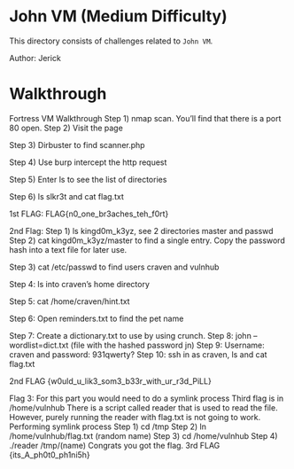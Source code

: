 # John VM (Medium Difficulty)

This directory consists of challenges related to `John VM`.

Author: Jerick

# Walkthrough

Fortress VM Walkthrough
Step 1) nmap scan. You’ll find that there is a port 80 open. 
Step 2) Visit the page 
 
Step 3) Dirbuster to find scanner.php
 
Step 4) Use burp intercept the http request
 
Step 5) Enter ls to see the list of directories 
 
Step 6) ls slkr3t and cat flag.txt  
 
1st FLAG:
FLAG{n0_one_br3aches_teh_f0rt}

2nd Flag:
Step 1) ls kingd0m_k3yz, see 2 directories master and passwd
Step 2) cat kingd0m_k3yz/master to find a single entry. Copy the password hash into a text file for later use. 
 
Step 3) cat /etc/passwd to find users craven and vulnhub
 
Step 4: ls into craven’s home directory
 
Step 5: cat /home/craven/hint.txt
 
Step 6: Open reminders.txt to find the pet name
 
Step 7: Create a dictionary.txt to use by using crunch. 
Step 8: john –wordlist=dict.txt (file with the hashed password jn)
Step 9: Username: craven and password: 931qwerty?
Step 10: ssh in as craven, ls and cat flag.txt
 
2nd FLAG {w0uld_u_lik3_som3_b33r_with_ur_r3d_PiLL}

Flag 3:
For this part you would need to do a symlink process
Third flag is in /home/vulnhub
There is a script called reader that is used to read the file. However, purely running the reader with flag.txt is not going to work.
Performing symlink process
Step 1) cd /tmp
Step 2) ln /home/vulnhub/flag.txt (random name)
Step 3) cd /home/vulnhub
Step 4) ./reader /tmp/(name)
Congrats you got the flag.
3rd FLAG
{its_A_ph0t0_ph1ni5h}


